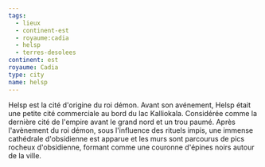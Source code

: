 ```yaml
---
tags:
  - lieux
  - continent-est
  - royaume:cadia
  - helsp
  - terres-desolees
continent: est
royaume: Cadia
type: city
name: helsp
---
```


Helsp est la cité d'origine du roi démon. 
Avant son avénement, Helsp était une petite cité commerciale au bord du lac Kalliokala. Considérée comme la dernière cité de l'empire avant le grand nord et un trou paumé.
Après l'avènement du roi démon, sous l'influence des rituels impis, une immense cathédrale d'obsidienne est apparue et les murs sont parcourus de pics rocheux d'obsidienne, formant comme une couronne d'épines noirs autour de la ville.
